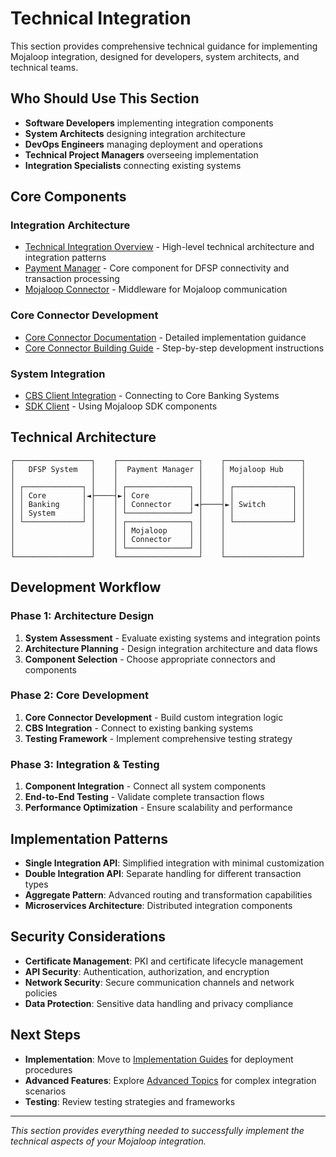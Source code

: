 # Technical Integration

This section provides comprehensive technical guidance for implementing Mojaloop integration, designed for developers, system architects, and technical teams.

## Who Should Use This Section

- **Software Developers** implementing integration components
- **System Architects** designing integration architecture
- **DevOps Engineers** managing deployment and operations
- **Technical Project Managers** overseeing implementation
- **Integration Specialists** connecting existing systems

## Core Components

### Integration Architecture
- [Technical Integration Overview](./TechnicalIntegration.md) - High-level technical architecture and integration patterns
- [Payment Manager](../payment-manager-guide/PaymentManager.md) - Core component for DFSP connectivity and transaction processing
- [Mojaloop Connector](./MojaloopConnector.md) - Middleware for Mojaloop communication

### Core Connector Development

- [Core Connector Documentation](./CoreConnectorTemplateDocs.md) - Detailed implementation guidance
- [Core Connector Building Guide](./CoreConnectorBuildingGuide.md) - Step-by-step development instructions
### System Integration
- [CBS Client Integration](/technical-reference/CBSClient.md) - Connecting to Core Banking Systems
- [SDK Client](./SDKClient.md) - Using Mojaloop SDK components

## Technical Architecture

```
┌─────────────────┐    ┌──────────────────┐    ┌─────────────────┐
│   DFSP System   │    │  Payment Manager │    │ Mojaloop Hub    │
│                 │    │                  │    │                 │
│ ┌─────────────┐ │    │ ┌──────────────┐ │    │ ┌─────────────┐ │
│ │ Core        │◄├────┤►│ Core         │ │    │ │             │ │
│ │ Banking     │ │    │ │ Connector    │◄├────┤►│ Switch      │ │
│ │ System      │ │    │ └──────────────┘ │    │ │             │ │
│ └─────────────┘ │    │ ┌──────────────┐ │    │ └─────────────┘ │
│                 │    │ │ Mojaloop     │ │    │                 │
│                 │    │ │ Connector    │ │    │                 │
│                 │    │ └──────────────┘ │    │                 │
└─────────────────┘    └──────────────────┘    └─────────────────┘
```

## Development Workflow

### Phase 1: Architecture Design
1. **System Assessment** - Evaluate existing systems and integration points
2. **Architecture Planning** - Design integration architecture and data flows
3. **Component Selection** - Choose appropriate connectors and components

### Phase 2: Core Development
1. **Core Connector Development** - Build custom integration logic
2. **CBS Integration** - Connect to existing banking systems
3. **Testing Framework** - Implement comprehensive testing strategy

### Phase 3: Integration & Testing
1. **Component Integration** - Connect all system components
2. **End-to-End Testing** - Validate complete transaction flows
3. **Performance Optimization** - Ensure scalability and performance

## Implementation Patterns

- **Single Integration API**: Simplified integration with minimal customization
- **Double Integration API**: Separate handling for different transaction types
- **Aggregate Pattern**: Advanced routing and transformation capabilities
- **Microservices Architecture**: Distributed integration components

## Security Considerations

- **Certificate Management**: PKI and certificate lifecycle management
- **API Security**: Authentication, authorization, and encryption
- **Network Security**: Secure communication channels and network policies
- **Data Protection**: Sensitive data handling and privacy compliance

## Next Steps

- **Implementation**: Move to [Implementation Guides](../implementation-guides/) for deployment procedures
- **Advanced Features**: Explore [Advanced Topics](../advanced-topics/) for complex integration scenarios
- **Testing**: Review testing strategies and frameworks

---

*This section provides everything needed to successfully implement the technical aspects of your Mojaloop integration.*
